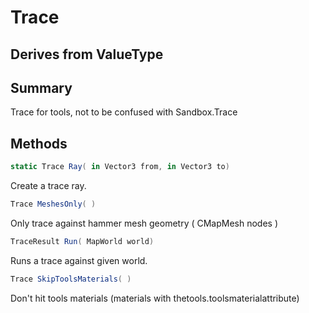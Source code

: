 # Trace

## Derives from ValueType

## Summary

Trace for tools, not to be confused with Sandbox.Trace
## Methods

```c#
static Trace Ray( in Vector3 from, in Vector3 to) 
```
Create a trace ray.
```c#
Trace MeshesOnly( ) 
```
Only trace against hammer mesh geometry ( CMapMesh nodes )
```c#
TraceResult Run( MapWorld world) 
```
Runs a trace against given world.
```c#
Trace SkipToolsMaterials( ) 
```
Don't hit tools materials (materials with thetools.toolsmaterialattribute)
